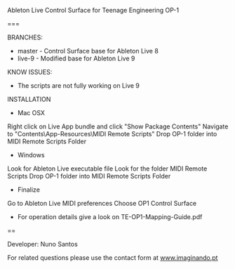 Ableton Live Control Surface for Teenage Engineering OP-1 

===

BRANCHES: 

- master - Control Surface base for Ableton Live 8
- live-9 - Modified base for Ableton Live 9

KNOW ISSUES:

- The scripts are not fully working on Live 9

INSTALLATION

- Mac OSX

 Right click on Live App bundle and click "Show Package Contents"
 Navigate to "Contents\App-Resources\MIDI Remote Scripts"
 Drop OP-1 folder into MIDI Remote Scripts Folder

- Windows

 Look for Ableton Live executable file
 Look for the folder MIDI Remote Scripts
 Drop OP-1 folder into MIDI Remote Scripts Folder

- Finalize

 Go to Ableton Live MIDI preferences
 Choose OP1 Control Surface

- For operation details give a look on TE-OP1-Mapping-Guide.pdf

==

Developer: Nuno Santos 

For related questions please use the contact form at www.imaginando.pt